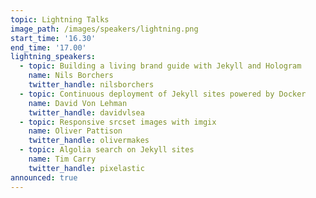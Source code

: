 ```yaml
---
topic: Lightning Talks
image_path: /images/speakers/lightning.png
start_time: '16.30'
end_time: '17.00'
lightning_speakers:
  - topic: Building a living brand guide with Jekyll and Hologram
    name: Nils Borchers
    twitter_handle: nilsborchers
  - topic: Continuous deployment of Jekyll sites powered by Docker
    name: David Von Lehman
    twitter_handle: davidvlsea
  - topic: Responsive srcset images with imgix
    name: Oliver Pattison
    twitter_handle: olivermakes
  - topic: Algolia search on Jekyll sites
    name: Tim Carry
    twitter_handle: pixelastic
announced: true
---
```

